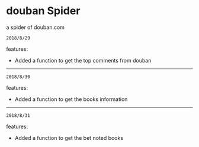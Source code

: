 # douban Spider

a spider of douban.com

`2018/8/29`

features:

- Added a function to get the top comments from douban

---

`2018/8/30`

features:

- Added a function to get the books information

---

`2018/8/31`

features:

- Added a function to get the bet noted books